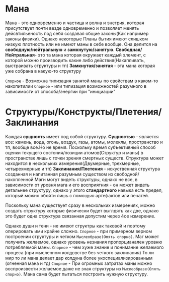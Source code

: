 # Мана
Мана - это одновременно и частица и волна и энегрия, которая присутствует почти везде одновременно и позволяет менять дейсвтильеность под себя создавая общие законы(Как например законы физики).
Однако некоторые Планы бытия имеют слишком низкую плотность или не имеют маны в себе вообще.
Она делится на **свободную/нейтральную** и **замкнутую/занятую**.
**Свободная/Нейтральная**- это та мана которая окружает каждый элемент, с которой можно производить какие либо действия(Накапливать, выстраивать структуры и тп)
**Замкнутая/занятая** - эта мана которая уже собрана в какую-то структуру

`Спорное` - Возможна типизация занятой маны по свойствам в каком-то накопитилии
`Спорное` - или типизация возможностей разумного в зависимости от способа/энергии при "инициации"

# Структуры/Конструкты/Плетения/Заклинания
Каждая **сущность** имеет под собой структуру.
**Сущностью** - является все: камень, вода, огонь, воздух, газы, атомы, молеклы, пространство и тп, вообще все.Но не время.
Поскольку время субъективный способ оценки текущего состония/позиции атомов(Структур и маны) в пространстве лишь с точки зрения смертных существ.
Структура может находится в нескольких измерения(Двумерные, трехмерные, четырехмерные и тп) 
**Заклинания/Плетения** - искуственная структура созданная и напитанная разумным существом из свободной/накопленной
Маги могут видеть структуры, однако не все, в зависимости от уровня мага и его восприятния - он может видеть детальнее структуру, однако 
у этого **стандартного** навыка есть предел, который можно обойти лишь с помощью артефактов или печатей.

Поскольку мана существует сразу в нескольких измерениях, можно создать структуру которые физически будет выглдять как две, однако это будет одна структура связанная допустим через 4ое измерение.

Однако души и тени - не имеют структры как таковой и поэтому оперировать ими крайне сложно.
`Спорное` - при примерном верном построении структуры и четком `Мыслеобразе(Опять спорно)`. Маг может получить желаемое, однако уровень незнания пропорцианален уровню потребляемой маны.
`Спорное` - чем хуже знание и понимание желаемого процеса (при мысленном колдовстве без четкого заклинания) То ли мир то ли мана делает дар колдуна более укоспециализированным (огненная мана и тд)
`Спорное` - При огромных затратах маны можно воспроизвести желаемое даже не зная структуры из `Мыслеобразе(Опять спорно)`. Мана сама будет пытаться построить нужную структуру.
